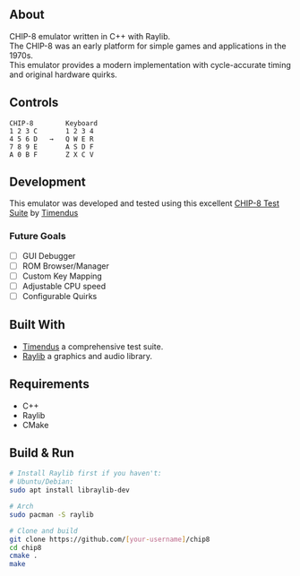 ## About
CHIP-8 emulator written in C++ with Raylib. <br>
The CHIP-8 was an early platform for simple games and applications in the 1970s.<br>This emulator provides a modern implementation with cycle-accurate timing and original hardware quirks.

## Controls
```
CHIP-8        Keyboard
1 2 3 C       1 2 3 4
4 5 6 D   →   Q W E R
7 8 9 E       A S D F
A 0 B F       Z X C V
```
## Development
This emulator was developed and tested using this excellent [CHIP-8 Test Suite](https://github.com/Timendus/chip8-test-suite) by [Timendus](https://github.com/Timendus)

### Future Goals
- [ ] GUI Debugger
- [ ] ROM Browser/Manager
- [ ] Custom Key Mapping
- [ ] Adjustable CPU speed
- [ ] Configurable Quirks

## Built With
- [Timendus](https://github.com/Timendus) a comprehensive test suite.
- [Raylib](https://www.raylib.com/) a graphics and audio library.
## Requirements

- C++
- Raylib
- CMake

## Build & Run

```bash
# Install Raylib first if you haven't:
# Ubuntu/Debian:
sudo apt install libraylib-dev

# Arch
sudo pacman -S raylib

# Clone and build
git clone https://github.com/[your-username]/chip8
cd chip8
cmake .
make

